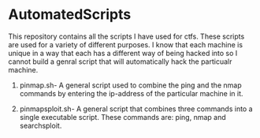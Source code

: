 # AutomatedScripts
This repository contains all the scripts I have used for ctfs. These scripts are used for a variety of different purposes.
I know that each machine is unique in a way that each has a different way of being hacked into so I cannot build a genral script that 
will automatically hack the particualr machine.

1. pinmap.sh- A general script used to combine the ping and the nmap commands by entering the ip-address of the particular machine in it.

2. pinmapsploit.sh- A general script that combines three commands into a single executable script. These commands are: ping,
   nmap and searchsploit.
